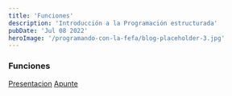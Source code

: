 ```yaml
---
title: 'Funciones'
description: 'Introducción a la Programación estructurada'
pubDate: 'Jul 08 2022'
heroImage: '/programando-con-la-fefa/blog-placeholder-3.jpg'
---
```


### Funciones
<a href="https://docs.google.com/presentation/d/1w4sXhhqJAeEiAN136dqD1gPpXLHDWeU3LXUoSGPr32s/" target="_blank">Presentacion</a>
<a href="https://docs.google.com/document/d/1Onb1ALZPGLjxaDpubZX3BNUQqm-OKI_8ooUVGneN7sw/" target="_blank">Apunte</a>
